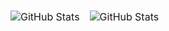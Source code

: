 

<!--
### Hi there 👋
**markskroba/markskroba** is a ✨ _special_ ✨ repository because its `README.md` (this file) appears on your GitHub profile.

Here are some ideas to get you started:

- 🔭 I’m currently working on ...
- 🌱 I’m currently learning ...
- 👯 I’m looking to collaborate on ...
- 🤔 I’m looking for help with ...
- 💬 Ask me about ...
- 📫 How to reach me: ...
- 😄 Pronouns: ...
- ⚡ Fun fact: ...
-->

<table align="center" border="0" cellpadding="0" cellspacing="0">
  <thead>
    <tr>
      <td>
        <img
          src="https://github-readme-stats.vercel.app/api?username=markskroba&show_icons=true&locale=en&theme=gruvbox"
          alt="GitHub Stats"
        />
      </td>
      <td>
        <img
          src="https://streak-stats.demolab.com/?user=markskroba&theme=gruvbox"
          alt="GitHub Stats"
        />
      </td>
    </tr>
  </thead>
</table>
